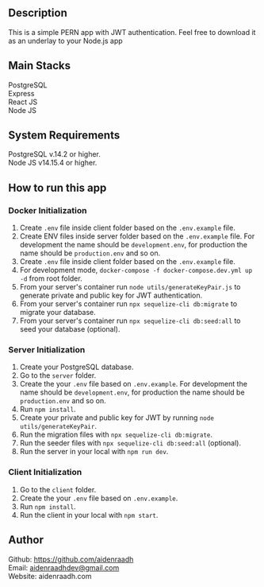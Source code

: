 ## Description

This is a simple PERN app with JWT authentication. Feel free to download it as an underlay to
your Node.js app

## Main Stacks

PostgreSQL\
Express\
React JS\
Node JS

## System Requirements

PostgreSQL v.14.2 or higher.\
Node JS v14.15.4 or higher.

## How to run this app

### Docker Initialization

1. Create `.env` file inside client folder based on the `.env.example` file.
2. Create ENV files inside server folder based on the `.env.example` file. For development the name should be `development.env`, for production the name should be `production.env` and so on.
3. Create `.env` file inside client folder based on the `.env.example` file.
5. For development mode, `docker-compose -f docker-compose.dev.yml up -d` from root folder.
4. From your server's container run `node utils/generateKeyPair.js` to generate private and public key for JWT authentication.
6. From your server's container run `npx sequelize-cli db:migrate` to migrate your database.
7. From your server's container run `npx sequelize-cli db:seed:all` to seed your database (optional).

### Server Initialization

1. Create your PostgreSQL database.
2. Go to the `server` folder.
3. Create the your `.env` file based on `.env.example`. For development the name should be `development.env`, for production the name should be `production.env` and so on.
4. Run `npm install`.
7. Create your private and public key for JWT by running `node utils/generateKeyPair`.
5. Run the migration files with `npx sequelize-cli db:migrate`.
6. Run the seeder files with `npx sequelize-cli db:seed:all` (optional).
8. Run the server in your local with `npm run dev`.

### Client Initialization

1. Go to the `client` folder.
2. Create the your `.env` file based on `.env.example`.
3. Run `npm install`.
4. Run the client in your local with `npm start`.

## Author
Github: https://github.com/aidenraadh \
Email: aidenraadhdev@gmail.com\
Website: aidenraadh.com